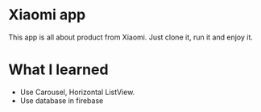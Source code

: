 # Xiaomi app
This app is all about product from Xiaomi. Just clone it, run it and enjoy it.

# What I learned
- Use Carousel, Horizontal ListView.
- Use database in firebase
